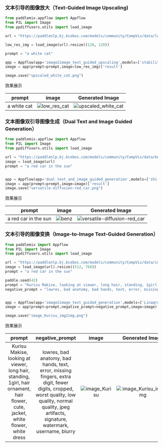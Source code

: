 ### 文本引导的图像放大（Text-Guided Image Upscaling)

```python
from paddlemix.appflow import Appflow
from PIL import Image
from ppdiffusers.utils import load_image

url = "https://paddlenlp.bj.bcebos.com/models/community/CompVis/data/low_res_cat.png"

low_res_img = load_image(url).resize((128, 128))

prompt = "a white cat"

app = Appflow(app='image2image_text_guided_upscaling',models=['stabilityai/stable-diffusion-x4-upscaler'])
image = app(prompt=prompt,image=low_res_img)['result']

image.save("upscaled_white_cat.png")
```

效果展示

<div align="center">

| prompt |image | Generated Image |
|:----:|:----:|:----:|
| a white cat| ![low_res_cat](https://github.com/LokeZhou/PaddleMIX/assets/13300429/5cc5f2ee-5709-4722-b5f2-3adabe98cbf2) |![upscaled_white_cat](https://github.com/LokeZhou/PaddleMIX/assets/13300429/f5688dd6-b328-4c3f-a9ab-9575b6ee77b2) |
</div>




### 文本图像双引导图像生成（Dual Text and Image Guided Generation）

```python
from paddlemix.appflow import Appflow
from PIL import Image
from ppdiffusers.utils import load_image

url = "https://paddlenlp.bj.bcebos.com/models/community/CompVis/data/benz.jpg"
image = load_image(url)
prompt = "a red car in the sun"


app = Appflow(app='dual_text_and_image_guided_generation',models=['shi-labs/versatile-diffusion'])
image = app(prompt=prompt,image=image)['result']
image.save("versatile-diffusion-red_car.png")

```

效果展示

<div align="center">

| prompt |image | Generated Image |
|:----:|:----:|:----:|
| a red car in the sun | ![benz](https://github.com/LokeZhou/PaddleMIX/assets/13300429/2a71f5fd-3dd3-4f3b-a3cb-fe5282eb728b) | ![versatile-diffusion-red_car](https://github.com/LokeZhou/PaddleMIX/assets/13300429/3904d53e-5412-4896-92d0-43c5770d8b39)|
</div>



### 文本引导的图像变换（Image-to-Image Text-Guided Generation）

```python
from paddlemix import Appflow
from PIL import Image
from ppdiffusers.utils import load_image

url = "https://paddlenlp.bj.bcebos.com/models/community/CompVis/data/image_Kurisu.png"
image = load_image(url).resize((512, 768))
prompt = "a red car in the sun"

paddle.seed(42)
prompt = "Kurisu Makise, looking at viewer, long hair, standing, 1girl, hair ornament, hair flower, cute, jacket, white flower, white dress"
negative_prompt = "lowres, bad anatomy, bad hands, text, error, missing fingers, extra digit, fewer digits, cropped, worst quality, low quality, normal quality, jpeg artifacts, signature, watermark, username, blurry"


app = Appflow(app='image2image_text_guided_generation',models=['Linaqruf/anything-v3.0'])
image = app(prompt=prompt,negative_prompt=negative_prompt,image=image)['result']

image.save("image_Kurisu_img2img.png")

```

效果展示

<div align="center">

| prompt | negative_prompt |image | Generated Image |
|:----:|:----:|:----:| :----:|
| Kurisu Makise, looking at viewer, long hair, standing, 1girl, hair ornament, hair flower, cute, jacket, white flower, white dress | lowres, bad anatomy, bad hands, text, error, missing fingers, extra digit, fewer digits, cropped, worst quality, low quality, normal quality, jpeg artifacts, signature, watermark, username, blurry | ![image_Kurisu](https://github.com/LokeZhou/PaddleMIX/assets/13300429/9596c6b9-2dea-4a66-9419-b60332a08cd1)|![image_Kurisu_img2img](https://github.com/LokeZhou/PaddleMIX/assets/13300429/f4fa0efe-bce2-4bea-b6f6-19591af7e423) |
</div>
